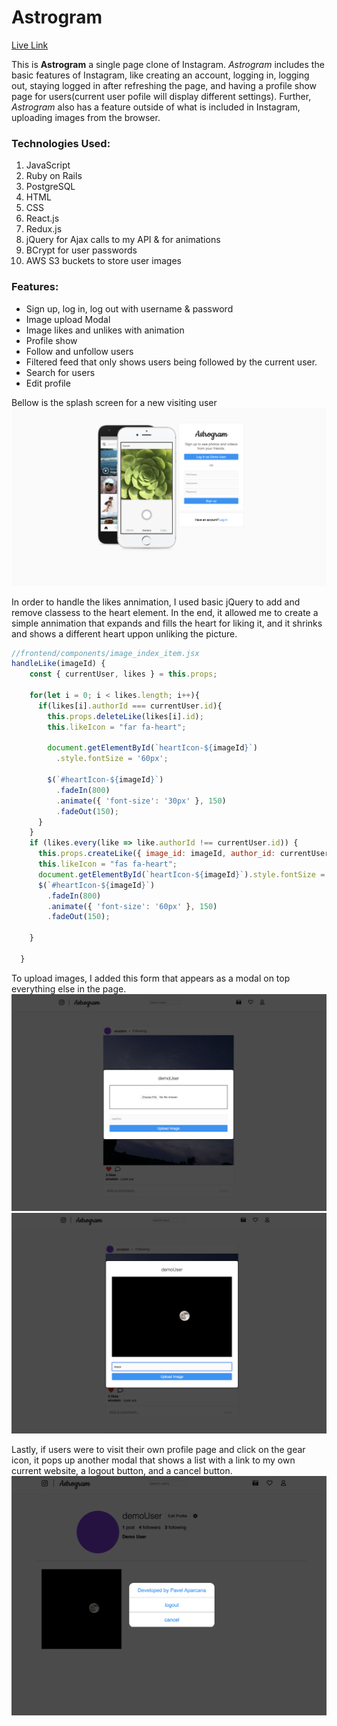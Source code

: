 # Astrogram

[Live Link](https://astrogram-prod.herokuapp.com/)

This is **Astrogram** a single page clone of Instagram. *Astrogram* includes the basic features of Instagram, like creating an account, logging in, logging out, staying logged in after refreshing the page, and having a profile show page for users(current user pofile will display different settings). Further, *Astrogram* also has a feature outside of what is included in Instagram, uploading images from the browser.


### Technologies Used:
1. JavaScript
2. Ruby on Rails
3. PostgreSQL
4. HTML
5. CSS
6. React.js
7. Redux.js
8. jQuery for Ajax calls to my API & for animations
9. BCrypt for user passwords
10. AWS S3 buckets to store user images
### Features:
* Sign up, log in, log out with username & password
* Image upload Modal
* Image likes and unlikes with animation
* Profile show
* Follow and unfollow users
* Filtered feed that only shows users being followed by the current user.
* Search for users
* Edit profile


Bellow is the splash screen for a new visiting user
![Greetings](https://github.com/aparcanapavel/astrogram/blob/master/z-astrogram-welcome-signup.png?raw=true)

In order to handle the likes annimation, I used basic jQuery to add and remove classess to the heart element. In the end, it allowed me to create a simple annimation that expands and fills the heart for   liking it, and it shrinks and shows a different heart uppon unliking the picture.

```js
//frontend/components/image_index_item.jsx
handleLike(imageId) {
    const { currentUser, likes } = this.props;

    for(let i = 0; i < likes.length; i++){
      if(likes[i].authorId === currentUser.id){
        this.props.deleteLike(likes[i].id);
        this.likeIcon = "far fa-heart";
        
        document.getElementById(`heartIcon-${imageId}`)
          .style.fontSize = '60px';

        $(`#heartIcon-${imageId}`)
          .fadeIn(800)
          .animate({ 'font-size': '30px' }, 150)
          .fadeOut(150);
      }
    }
    if (likes.every(like => like.authorId !== currentUser.id)) {
      this.props.createLike({ image_id: imageId, author_id: currentUser.id });
      this.likeIcon = "fas fa-heart";
      document.getElementById(`heartIcon-${imageId}`).style.fontSize = '40px';
      $(`#heartIcon-${imageId}`)
        .fadeIn(800)
        .animate({ 'font-size': '60px' }, 150)
        .fadeOut(150);

    }
    
  }
  ```

To upload images, I added this form that appears as a modal on top everything else in the page.
![upload image form](https://github.com/aparcanapavel/astrogram/blob/master/z-image-upload-form.png?raw=true)
![image-preview](https://github.com/aparcanapavel/astrogram/blob/master/z-moon-preview.png?raw=true)

Lastly, if users were to visit their own profile page and click on the gear icon, it pops up another modal that shows a list with a link to my own current website, a logout button, and a cancel button.
![profile-logout](https://github.com/aparcanapavel/astrogram/blob/master/z-profile-settings.png?raw=true)


